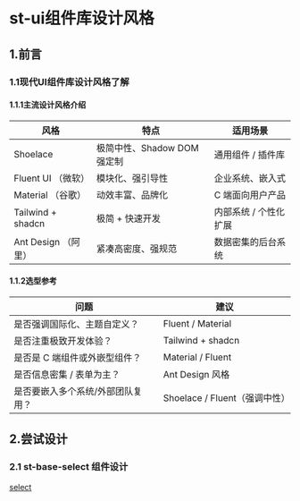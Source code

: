 # st-ui组件库设计风格
## 1.前言
### 1.1现代UI组件库设计风格了解
#### 1.1.1主流设计风格介绍
| 风格                | 特点                  | 适用场景         |
| ----------------- | ------------------- | ------------ |
| Shoelace          | 极简中性、Shadow DOM 强定制 | 通用组件 / 插件库   |
| Fluent UI （微软） | 模块化、强引导性            | 企业系统、嵌入式     |
| Material  （谷歌）  | 动效丰富、品牌化            | C 端面向用户产品    |
| Tailwind + shadcn | 极简 + 快速开发           | 内部系统 / 个性化扩展 |
| Ant Design （阿里） | 紧凑高密度、强规范           | 数据密集的后台系统    |
#### 1.1.2选型参考
| 问题                | 建议                      |
| ----------------- | ----------------------- |
| 是否强调国际化、主题自定义？    | Fluent / Material       |
| 是否注重极致开发体验？       | Tailwind + shadcn       |
| 是否是 C 端组件或外嵌型组件？  | Material / Fluent       |
| 是否信息密集 / 表单为主？    | Ant Design 风格           |
| 是否要嵌入多个系统/外部团队复用？ | Shoelace / Fluent（强调中性） |

## 2.尝试设计
### 2.1 st-base-select 组件设计
[select](src/select/README.md)
